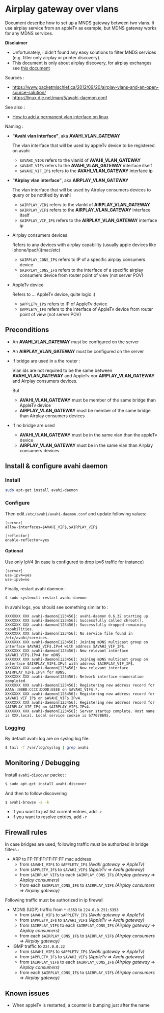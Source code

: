 # Airplay gateway over vlans

Document describe how to set up a MNDS gateway between two vlans. It use airplay service from an appleTv as example, but MDNS gateway works for any MDNS services.

**Disclaimer**

 * Unfortunately, i didn't found any easy solutions to filter MNDS services (e.g. filter only airplay or printer discovery).
 * This document is only about airplay discovery, for airplay exchanges see [this document](../../router/firewall/doc/airplay.md)

Sources : 
  * https://www.packetmischief.ca/2012/09/20/airplay-vlans-and-an-open-source-solution/
  * https://linux.die.net/man/5/avahi-daemon.conf
  
See also :
  * [How to add a permanent vlan interface on linux](../../vlan/doc/permanent_vlan_if.md)

Naming :
  * **"Avahi vlan interface"**, aka **AVAHI_VLAN_GATEWAY**
    
    The vlan interface that will be used by appleTv device to be registered on avahi

    * `$AVAHI_VID$` refers to the vlanId of **AVAHI_VLAN_GATEWAY**
    * `$AVAHI_VIF$` refers to the **AVAHI_VLAN_GATEWAY** interface itself
    * `$AVAHI_VIF_IP$` refers to the **AVAHI_VLAN_GATEWAY** interface ip
    
  * **"Airplay vlan interface"**, aka **AIRPLAY_VLAN_GATEWAY**
    
    The vlan interface that will be used by Airplay consumers devices to query or be notified by avahi

    * `$AIRPLAY_VID$` refers to the vlanId of **AIRPLAY_VLAN_GATEWAY**
    * `$AIRPLAY_VIF$` refers to the **AIRPLAY_VLAN_GATEWAY** interface itself
    * `$AIRPLAY_VIF_IP$` refers to the **AIRPLAY_VLAN_GATEWAY** interface ip
    
  * Airplay consumers devices
    
    Refers to any devices with airplay capability (usually apple devices like iphone/ipad/(i)mac/etc)
    
    * `$AIRPLAY_CONS_IP$` refers to IP of a specific airplay consumers device
    * `$AIRPLAY_CONS_IF$` refers to the interface of a specific airplay consumers device from router point of view (not server POV)

  * AppleTv device
    
    Refers to ... AppleTv device, quite logic :)
    
    * `$APPLETV_IP$` refers to IP of AppleTv device
    * `$APPLETV_IF$` refers to the interface of AppleTv device from router point of view (not server POV)

## Preconditions

 * An **AVAHI_VLAN_GATEWAY** must be configured on the server
 * An **AIRPLAY_VLAN_GATEWAY** must be configured on the server
 * If bridge are used in a the router :

   Vlan ids are not required to be the same between **AVAHI_VLAN_GATEWAY** and AppleTv nor **AIRPLAY_VLAN_GATEWAY** and Airplay consumers devices.
    
   But
    * **AVAHI_VLAN_GATEWAY** must be member of the same bridge than AppleTv device
    * **AIRPLAY_VLAN_GATEWAY** must be member of the same bridge than Airplay consumers devices
 * If no bridge are used
   * **AVAHI_VLAN_GATEWAY** must be in the same vlan than the appleTv device
   * **AIRPLAY_VLAN_GATEWAY** must be in the same vlan than Airplay consumers devices
  
## Install & configure avahi daemon

### Install
```bash
sudo apt-get install avahi-daemon
```

### Configure
Then edit `/etc/avahi/avahi-daemon.conf` and update following values:
```
[server]
allow-interfaces=$AVAHI_VIF$,$AIRPLAY_VIF$

[reflector]
enable-reflector=yes
```

#### Optional
Use only IpV4 (in case is configured to drop ipv6 traffic for instance)
```
[server]
use-ipv4=yes
use-ipv6=no
```

Finally, restart avahi daemon : 
```bash
$ sudo systemctl restart avahi-daemon
```
In avahi logs, you should see something similar to : 
```
XXXXXXX XXX avahi-daemon[123456]: avahi-daemon 0.6.32 starting up.
XXXXXXX XXX avahi-daemon[123456]: Successfully called chroot().
XXXXXXX XXX avahi-daemon[123456]: Successfully dropped remaining capabilities.
XXXXXXX XXX avahi-daemon[123456]: No service file found in /etc/avahi/services.
XXXXXXX XXX avahi-daemon[123456]: Joining mDNS multicast group on interface $AVAHI_VIF$.IPv4 with address $AVAHI_VIF_IP$.
XXXXXXX XXX avahi-daemon[123456]: New relevant interface $AVAHI_VIF$.IPv4 for mDNS.
XXXXXXX XXX avahi-daemon[123456]: Joining mDNS multicast group on interface $AIRPLAY_VIF$.IPv4 with address $AIRPLAY_VIF_IP$.
XXXXXXX XXX avahi-daemon[123456]: New relevant interface $AIRPLAY_VIF$.IPv4 for mDNS.
XXXXXXX XXX avahi-daemon[123456]: Network interface enumeration completed.
XXXXXXX XXX avahi-daemon[123456]: Registering new address record for AAAA::BBBB:CCCC:DDDD:EEEE on $AVAHI_VIF$.*.
XXXXXXX XXX avahi-daemon[123456]: Registering new address record for $AVAHI_VIF_IP$ on $AVAHI_VIF$.IPv4.
XXXXXXX XXX avahi-daemon[123456]: Registering new address record for $AIRPLAY_VIF_IP$ on $AIRPLAY_VIF$.IPv4.
XXXXXXX XXX avahi-daemon[123456]: Server startup complete. Host name is XXX.local. Local service cookie is 677078695.
```

### Logging
By default avahi log are on syslog log file.
```bash
$ tail -f /var/log/syslog | grep avahi
```


## Monitoring / Debugging
Install `avahi-discover` packet :
```bash
$ sudo apt-get install avahi-discover
```

And then to follow discovering
```bash
$ avahi-browse -a -k
```

 * If you want to just list current entries, add `-c`
 * If you want to resolve entries, add `-r`
 
 
## Firewall rules
In case bridges are used, following traffic must be authorized in bridge filters :
 * ARP to FF:FF:FF:FF:FF:FF mac address
   * from `$AVAHI_VIF$` to `$APPLETV_IF$` *(Avahi gateway => AppleTv)*
   * from  `$APPLETV_IF$` to `$AVAHI_VIF$` *(AppleTv => Avahi gateway)*
   * from `$AIRPLAY_VIF$` to each `$AIRPLAY_CONS_IF$` *(Airplay gateway => Airplay consumers)*
   * from  each `$AIRPLAY_CONS_IF$` to `$AIRPLAY_VIF$` *(Airplay consumers => Airplay gateway)*

Following traffic must be authorized in ip firewall
 * MDNS (UDP) traffic  from `*:5353` to `224.0.0.251:5353`
   * from `$AVAHI_VIF$` to `$APPLETV_IF$` *(Avahi gateway => AppleTv)*
   * from `$APPLETV_IF$` to `$AVAHI_VIF$` *(AppleTv => Avahi gateway)*
   * from `$AIRPLAY_VIF$` to each `$AIRPLAY_CONS_IF$` *(Airplay gateway => Airplay consumers)*
   * from each `$AIRPLAY_CONS_IF$` to `$AIRPLAY_VIF$` *(Airplay consumers => Airplay gateway)*
 * IGMP traffic to `224.0.0.22`
   * from `$AVAHI_VIF$` to `$APPLETV_IF$` *(Avahi gateway => AppleTv)*
   * from `$APPLETV_IF$` to `$AVAHI_VIF$` *(AppleTv => Avahi gateway)*
   * from `$AIRPLAY_VIF$` to each `$AIRPLAY_CONS_IF$` *(Airplay gateway => Airplay consumers)*
   * from each `$AIRPLAY_CONS_IF$` to `$AIRPLAY_VIF$` *(Airplay consumers => Airplay gateway)*
 
 ## Known issues
 
  * When appleTv is restarted, a counter is bumping just after the name
